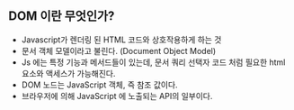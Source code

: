 ## DOM 이란 무엇인가?
- Javascript가 렌더링 된 HTML 코드와 상호작용하게 하는 것
- 문서 객체 모델이라고 불린다. (Document Object Model)
- Js 에는 특정 기능과 메서드들이 있는데, 문서 쿼리 선택자 코드 처럼 필요한 html 요소와 액세스가 가능해진다. 
- DOM 노드는 JavaScript 객체, 즉 참조 값이다. 
- 브라우저에 의해 JavaScript 에 노출되는 API의 일부이다. 